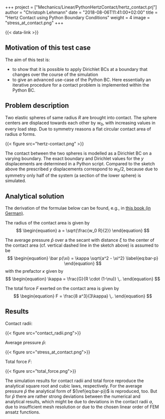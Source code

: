 +++
project = ["Mechanics/Linear/PythonHertzContact/hertz_contact.prj"]
author = "Christoph Lehmann"
date = "2018-08-06T11:41:00+02:00"
title = "Hertz Contact using Python Boundary Conditions"
weight = 4
image = "stress_at_contact.png"
+++

{{< data-link >}}

## Motivation of this test case

The aim of this test is:

* to show that it is possible to apply Dirichlet BCs at a boundary that changes over the course of the simulation
* to give an advanced use-case of the Python BC.
  Here essentially an iterative procedure for a contact problem is implemented
  within the Python BC.

## Problem description

Two elastic spheres of same radius $R$ are brought into contact.
The sphere centers are displaced towards each other by $w_0$, with increasing
values in every load step.
Due to symmetry reasons a flat circular contact area of radius $a$ forms.

{{< figure src="hertz-contact.png" >}}

The contact between the two spheres is modelled as a Dirichlet BC
on a varying boundary. The exact boundary and Dirichlet values for the
$y$ displacements are determined in a Python script.
Compared to the sketch above the prescribed $y$ displacements correspond
to $w_0/2$, because due to symmetry only half of the system (a section of the
lower sphere) is simulated.

## Analytical solution

The derivation of the formulae below can be found, e.g.,
in [this book (in German)](https://web.archive.org/web/20190928191550/http://www.uni-magdeburg.de/ifme/l-festigkeit/pdf/Bertram-Gluege_Festkoerpermechanik2012.pdf).

The radius of the contact area is given by
$$
\begin{equation}
a = \sqrt{\frac{w_0 R}{2}}
\end{equation}
$$

The average pressure $\bar p$ over a the secant with distance $\xi$ to the
center of the contact area (cf. vertical dashed line in the sketch above) is assumed to be
$$
\begin{equation}
\bar p(\xi) = \kappa \sqrt{a^2 - \xi^2}
\label{eq:bar-p}
\end{equation}
$$
with the prefactor $\kappa$ given by
$$
\begin{equation}
\kappa = \frac{G}{R \cdot (1-\nu)}
\,.
\end{equation}
$$

The total force $F$ exerted on the contact area is given by
$$
\begin{equation}
F = \frac{8 a^3}{3\kappa}
\,.
\end{equation}
$$

## Results

Contact radii:

{{< figure src="contact_radii.png">}}

Average pressure $\bar{p}$:

{{< figure src="stress_at_contact.png">}}

Total force $F$:

{{< figure src="total_force.png">}}

The simulation results for contact radii and total force reproduce the
analytical square root and cubic laws, respectively.
For the average pressure $\bar p$ the analytical form of
$(\ref{eq:bar-p})$ is reproduced, too.
But for $\bar p$ there are rather strong deviations between the numerical
and analytical results, which might be due to deviations in the
contact radii $a$, due to insufficient mesh resolution or due to
the chosen linear order of FEM ansatz functions.

